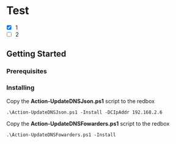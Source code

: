 # Test

- [X] 1
- [ ] 2

## Getting Started

### Prerequisites

### Installing

Copy the <b>Action-UpdateDNSJson.ps1</b> script to the redbox
```
.\Action-UpdateDNSJson.ps1 -Install -DCIpAddr 192.168.2.6
```

Copy the <b>Action-UpdateDNSFowarders.ps1</b> script to the redbox
```
.\Action-UpdateDNSFowarders.ps1 -Install
```

